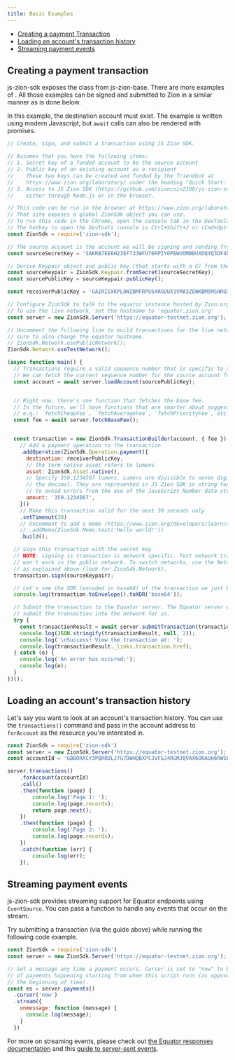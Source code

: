 ```yaml
---
title: Basic Examples
---
```


- [Creating a payment Transaction](#creating-a-payment-transaction)
- [Loading an account's transaction history](#loading-an-accounts-transaction-history)
- [Streaming payment events](#streaming-payment-events)

## Creating a payment transaction

js-zion-sdk exposes the class from js-zion-base.  There are more examples of . All those examples can be signed and submitted to Zion in a similar manner as is done below.

In this example, the destination account must exist. The example is written 
using modern Javascript, but `await` calls can also be rendered with promises.

```javascript
// Create, sign, and submit a transaction using JS Zion SDK.

// Assumes that you have the following items:
// 1. Secret key of a funded account to be the source account
// 2. Public key of an existing account as a recipient
//    These two keys can be created and funded by the friendbot at
//    https://www.zion.org/laboratory/ under the heading "Quick Start: Test Account"
// 3. Access to JS Zion SDK (https://github.com/zioncoin2100/js-zion-sdk)
//    either through Node.js or in the browser.

// This code can be run in the browser at https://www.zion.org/laboratory/
// That site exposes a global ZionSdk object you can use.
// To run this code in the Chrome, open the console tab in the DevTools.
// The hotkey to open the DevTools console is Ctrl+Shift+J or (Cmd+Opt+J on Mac).
const ZionSdk = require('zion-sdk');

// The source account is the account we will be signing and sending from.
const sourceSecretKey = 'SAKRB7EE6H23EF733WFU76RPIYOPEWVOMBBUXDQYQ3OF4NF6ZY6B6VLW';

// Derive Keypair object and public key (that starts with a G) from the secret
const sourceKeypair = ZionSdk.Keypair.fromSecret(sourceSecretKey);
const sourcePublicKey = sourceKeypair.publicKey();

const receiverPublicKey = 'GAIRISXKPLOWZBMFRPU5XRGUUX3VMA3ZEWKBM5MSNRU3CHV6P4PYZ74D';

// Configure ZionSdk to talk to the equator instance hosted by Zion.org
// To use the live network, set the hostname to 'equator.zion.org'
const server = new ZionSdk.Server('https://equator-testnet.zion.org');

// Uncomment the following line to build transactions for the live network. Be
// sure to also change the equator hostname.
// ZionSdk.Network.usePublicNetwork();
ZionSdk.Network.useTestNetwork();

(async function main() {
  // Transactions require a valid sequence number that is specific to this account.
  // We can fetch the current sequence number for the source account from Equator.
  const account = await server.loadAccount(sourcePublicKey);


  // Right now, there's one function that fetches the base fee.
  // In the future, we'll have functions that are smarter about suggesting fees,
  // e.g.: `fetchCheapFee`, `fetchAverageFee`, `fetchPriorityFee`, etc.
  const fee = await server.fetchBaseFee();


  const transaction = new ZionSdk.TransactionBuilder(account, { fee })
    // Add a payment operation to the transaction
    .addOperation(ZionSdk.Operation.payment({
      destination: receiverPublicKey,
      // The term native asset refers to lumens
      asset: ZionSdk.Asset.native(),
      // Specify 350.1234567 lumens. Lumens are divisible to seven digits past
      // the decimal. They are represented in JS Zion SDK in string format
      // to avoid errors from the use of the JavaScript Number data structure.
      amount: '350.1234567',
    }))
    // Make this transaction valid for the next 30 seconds only
    .setTimeout(30)
    // Uncomment to add a memo (https://www.zion.org/developers/learn/concepts/transactions.html)
    // .addMemo(ZionSdk.Memo.text('Hello world!'))
    .build();

  // Sign this transaction with the secret key
  // NOTE: signing is transaction is network specific. Test network transactions
  // won't work in the public network. To switch networks, use the Network object
  // as explained above (look for ZionSdk.Network).
  transaction.sign(sourceKeypair);

  // Let's see the XDR (encoded in base64) of the transaction we just built
  console.log(transaction.toEnvelope().toXDR('base64'));

  // Submit the transaction to the Equator server. The Equator server will then
  // submit the transaction into the network for us.
  try {
    const transactionResult = await server.submitTransaction(transaction);
    console.log(JSON.stringify(transactionResult, null, 2));
    console.log('\nSuccess! View the transaction at: ');
    console.log(transactionResult._links.transaction.href);
  } catch (e) {
    console.log('An error has occured:');
    console.log(e);
  }
})();
```

## Loading an account's transaction history

Let's say you want to look at an account's transaction history.  You can use the `transactions()` command and pass in the account address to `forAccount` as the resource you're interested in.

```javascript
const ZionSdk = require('zion-sdk')
const server = new ZionSdk.Server('https://equator-testnet.zion.org');
const accountId = 'GBBORXCY3PQRRDLJ7G7DWHQBXPCJVFGJ4RGMJQVAX6ORAUH6RWSPP6FM';

server.transactions()
    .forAccount(accountId)
    .call()
    .then(function (page) {
        console.log('Page 1: ');
        console.log(page.records);
        return page.next();
    })
    .then(function (page) {
        console.log('Page 2: ');
        console.log(page.records);
    })
    .catch(function (err) {
        console.log(err);
    });
```

## Streaming payment events

js-zion-sdk provides streaming support for Equator endpoints using `EventSource`.  You can pass a function to handle any events that occur on the stream.

Try submitting a transaction (via the guide above) while running the following code example.
```javascript
const ZionSdk = require('zion-sdk')
const server = new ZionSdk.Server('https://equator-testnet.zion.org');

// Get a message any time a payment occurs. Cursor is set to "now" to be notified
// of payments happening starting from when this script runs (as opposed to from
// the beginning of time).
const es = server.payments()
  .cursor('now')
  .stream({
    onmessage: function (message) {
      console.log(message);
    }
  })
```

For more on streaming events, please check out [the Equator responses documentation](https://www.zion.org/developers/equator/learn/responses.html#streaming) and this [guide to server-sent events](https://developer.mozilla.org/en-US/docs/Web/API/Server-sent_events/Using_server-sent_events).
